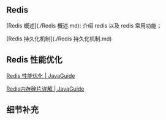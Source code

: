 ## Redis

[Redis 概述](./Redis 概述.md): 介绍 redis 以及 redis 常用功能；

[Redis 持久化机制](./Redis 持久化机制.md)





## Redis 性能优化

[Redis 性能优化 | JavaGuide](https://javaguide.cn/database/redis/redis-questions-02.html#redis-性能优化-重要)

[Redis内存碎片详解 | JavaGuide](https://javaguide.cn/database/redis/redis-memory-fragmentation.html)







## 细节补充


